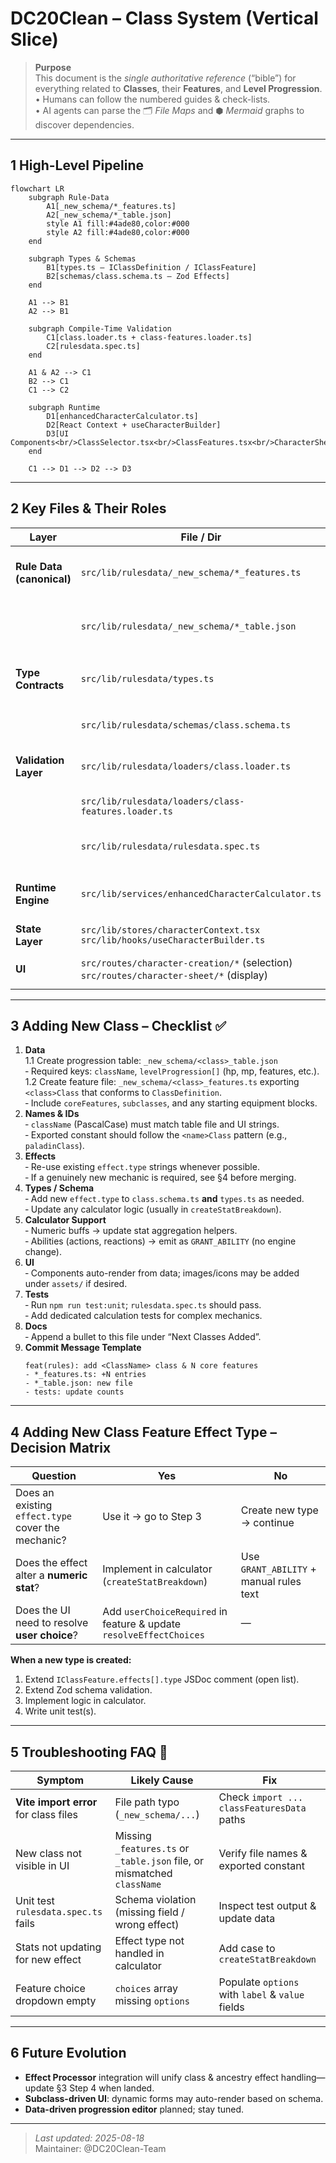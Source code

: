 # DC20Clean – Class System (Vertical Slice)

> **Purpose**  
> This document is the _single authoritative reference_ (“bible”) for everything related to **Classes**, their **Features**, and **Level Progression**.  
> • Humans can follow the numbered guides & check-lists.  
> • AI agents can parse the 🗂 _File Maps_ and ⬢ _Mermaid_ graphs to discover dependencies.

---

## 1 High-Level Pipeline

```mermaid
flowchart LR
    subgraph Rule-Data
        A1[_new_schema/*_features.ts]
        A2[_new_schema/*_table.json]
        style A1 fill:#4ade80,color:#000
        style A2 fill:#4ade80,color:#000
    end

    subgraph Types & Schemas
        B1[types.ts – IClassDefinition / IClassFeature]
        B2[schemas/class.schema.ts – Zod Effects]
    end

    A1 --> B1
    A2 --> B1

    subgraph Compile-Time Validation
        C1[class.loader.ts + class-features.loader.ts]
        C2[rulesdata.spec.ts]
    end

    A1 & A2 --> C1
    B2 --> C1
    C1 --> C2

    subgraph Runtime
        D1[enhancedCharacterCalculator.ts]
        D2[React Context + useCharacterBuilder]
        D3[UI Components<br/>ClassSelector.tsx<br/>ClassFeatures.tsx<br/>CharacterSheetProvider.tsx]
    end

    C1 --> D1 --> D2 --> D3
```

---

## 2 Key Files & Their Roles

| Layer                     | File / Dir                                                                                | Responsibility                                                           |
| ------------------------- | ----------------------------------------------------------------------------------------- | ------------------------------------------------------------------------ |
| **Rule Data (canonical)** | `src/lib/rulesdata/_new_schema/*_features.ts`                                             | Declarative definition of each class’s core & subclass features          |
|                           | `src/lib/rulesdata/_new_schema/*_table.json`                                              | Level-by-level progression tables (HP, MP, features gained, etc.)        |
| **Type Contracts**        | `src/lib/rulesdata/types.ts`                                                              | TS interfaces `IClassDefinition`, `IClassFeature`, `IClassFeatureChoice` |
|                           | `src/lib/rulesdata/schemas/class.schema.ts`                                               | Zod schema used for validation & effect typing                           |
| **Validation Layer**      | `src/lib/rulesdata/loaders/class.loader.ts`                                               | Loads progression tables, validates against schema                       |
|                           | `src/lib/rulesdata/loaders/class-features.loader.ts`                                      | Loads feature files & exposes `classFeaturesData`                        |
|                           | `src/lib/rulesdata/rulesdata.spec.ts`                                                     | Unit test that asserts every class passes the schema                     |
| **Runtime Engine**        | `src/lib/services/enhancedCharacterCalculator.ts`                                         | Aggregates class effects, resolves choices, outputs stats                |
| **State Layer**           | `src/lib/stores/characterContext.tsx`<br>`src/lib/hooks/useCharacterBuilder.ts`           | Provides calculated results to UI                                        |
| **UI**                    | `src/routes/character-creation/*` (selection)<br>`src/routes/character-sheet/*` (display) | Import `classesData` / `classFeaturesData` directly                      |

---

## 3 Adding **New Class** – Checklist ✅

1. **Data**  
   1.1 Create progression table: `_new_schema/<class>_table.json`  
   ‑ Required keys: `className`, `levelProgression[]` (hp, mp, features, etc.).  
   1.2 Create feature file: `_new_schema/<class>_features.ts` exporting `<class>Class` that conforms to `ClassDefinition`.  
   ‑ Include `coreFeatures`, `subclasses`, and any starting equipment blocks.
2. **Names & IDs**  
   ‑ `className` (PascalCase) must match table file and UI strings.  
   ‑ Exported constant should follow the `<name>Class` pattern (e.g., `paladinClass`).
3. **Effects**  
   ‑ Re-use existing `effect.type` strings whenever possible.  
   ‑ If a genuinely new mechanic is required, see §4 before merging.
4. **Types / Schema**  
   ‑ Add new `effect.type` to `class.schema.ts` **and** `types.ts` as needed.  
   ‑ Update any calculator logic (usually in `createStatBreakdown`).
5. **Calculator Support**  
   ‑ Numeric buffs → update stat aggregation helpers.  
   ‑ Abilities (actions, reactions) → emit as `GRANT_ABILITY` (no engine change).
6. **UI**  
   ‑ Components auto-render from data; images/icons may be added under `assets/` if desired.
7. **Tests**  
   ‑ Run `npm run test:unit`; `rulesdata.spec.ts` should pass.  
   ‑ Add dedicated calculation tests for complex mechanics.
8. **Docs**  
   ‑ Append a bullet to this file under “Next Classes Added”.
9. **Commit Message Template**
   ```
   feat(rules): add <ClassName> class & N core features
   - *_features.ts: +N entries
   - *_table.json: new file
   - tests: update counts
   ```

---

## 4 Adding **New Class Feature Effect Type** – Decision Matrix

| Question                                           | Yes                                                                 | No                                      |
| -------------------------------------------------- | ------------------------------------------------------------------- | --------------------------------------- |
| Does an existing `effect.type` cover the mechanic? | Use it → go to Step 3                                               | Create new type → continue              |
| Does the effect alter a **numeric stat**?          | Implement in calculator (`createStatBreakdown`)                     | Use `GRANT_ABILITY` + manual rules text |
| Does the UI need to resolve **user choice**?       | Add `userChoiceRequired` in feature & update `resolveEffectChoices` | —                                       |

**When a new type is created:**

1. Extend `IClassFeature.effects[].type` JSDoc comment (open list).
2. Extend Zod schema validation.
3. Implement logic in calculator.
4. Write unit test(s).

---

## 5 Troubleshooting FAQ 🤖

| Symptom                               | Likely Cause                                                            | Fix                                              |
| ------------------------------------- | ----------------------------------------------------------------------- | ------------------------------------------------ |
| **Vite import error** for class files | File path typo (`_new_schema/...`)                                      | Check `import ... classFeaturesData` paths       |
| New class not visible in UI           | Missing `_features.ts` or `_table.json` file, or mismatched `className` | Verify file names & exported constant            |
| Unit test `rulesdata.spec.ts` fails   | Schema violation (missing field / wrong effect)                         | Inspect test output & update data                |
| Stats not updating for new effect     | Effect type not handled in calculator                                   | Add case to `createStatBreakdown`                |
| Feature choice dropdown empty         | `choices` array missing `options`                                       | Populate `options` with `label` & `value` fields |

---

## 6 Future Evolution

- **Effect Processor** integration will unify class & ancestry effect handling—update §3 Step 4 when landed.
- **Subclass-driven UI**: dynamic forms may auto-render based on schema.
- **Data-driven progression editor** planned; stay tuned.

---

> _Last updated: 2025-08-18_  
> Maintainer: @DC20Clean-Team
